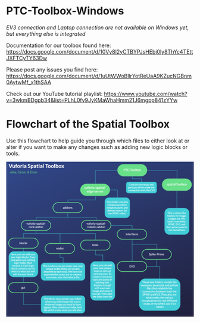 # PTC-Toolbox-Windows

*EV3 connection and Laptop connection are not available on Windows yet, but everything else is integrated*

Documentation for our toolbox found here: https://docs.google.com/document/d/10Vy8I2yCTBYPJsHEbj0ly8ThYc4TEttJXFTCyTY63Dw

Please post any issues you find here: https://docs.google.com/document/d/1uUtWWoBllrYotReUaA9KZucNGBnm0AytwMf_x1thSAA

Check out our YouTube tutorial playlist: https://www.youtube.com/watch?v=3wkmBDgpb34&list=PLhL0fv9JyKMaWhaHmm21J6mgpp841zYYw

# **Flowchart of the Spatial Toolbox**
Use this flowchart to help guide you through which files to either look at or alter if you want to make any changes such as adding new logic blocks or tools. 

![GitHub Logo](https://github.com/tuftsceeo/PTC-Toolbox-Windows/blob/master/flowchart.png)
